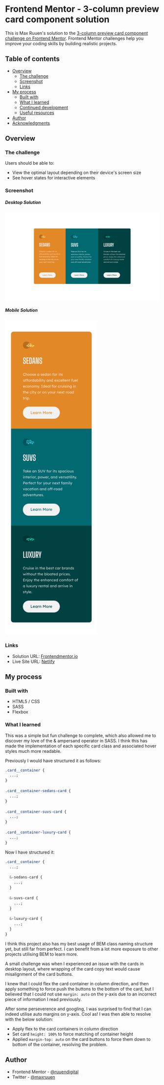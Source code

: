 # Frontend Mentor - 3-column preview card component solution

This is Max Ruuen's solution to the [3-column preview card component challenge on Frontend Mentor](https://www.frontendmentor.io/challenges/3column-preview-card-component-pH92eAR2-). Frontend Mentor challenges help you improve your coding skills by building realistic projects.

## Table of contents

- [Overview](#overview)
  - [The challenge](#the-challenge)
  - [Screenshot](#screenshot)
  - [Links](#links)
- [My process](#my-process)
  - [Built with](#built-with)
  - [What I learned](#what-i-learned)
  - [Continued development](#continued-development)
  - [Useful resources](#useful-resources)
- [Author](#author)
- [Acknowledgments](#acknowledgments)

## Overview

### The challenge

Users should be able to:

- View the optimal layout depending on their device's screen size
- See hover states for interactive elements

### Screenshot

##### Desktop Solution

![](./screenshot-desktop.png)

##### Mobile Solution

![](./screenshot-mobile.png)

### Links

- Solution URL: [Frontendmentor.io]()
- Live Site URL: [Netlify](https://rd-challenge-3-column-card.netlify.app/)

## My process

### Built with

- HTML5 / CSS
- SASS
- Flexbox

### What I learned

This was a simple but fun challenge to complete, which also allowed me to discover my love of the & ampersand operator in SASS. I think this has made the implementation of each specific card class and associated hover styles much more readable.

Previously I would have structured it as follows:

```css
.card__container {
  ...;
}

.card__container-sedans-card {
  ...;
}

.card__container-suvs-card {
  ...;
}

.card__container-luxury-card {
  ...;
}
```

Now I have structured it:

```css
.card__container {
  ...;

  &-sedans-card {
    ...;
  }

  &-suvs-card {
    ...;
  }

  &-luxury-card {
    ...;
  }
}
```

I think this project also has my best usage of BEM class naming structure yet, but still far from perfect. I can benefit from a lot more exposure to other projects utilising BEM to learn more.

A small challenge was when I experienced an issue with the cards in desktop layout, where wrapping of the card copy text would cause misalignment of the card buttons.

I knew that I could flex the card container in column direction, and then apply something to force push the buttons to the bottom of the card, but I believed that I could not use `margin: auto` on the y-axis due to an incorrect piece of information I read previously.

After some perseverence and googling, I was surprised to find that I can indeed utilise auto margins on y-axis. Cool as!
I was then able to resolve with the below solution:

- Apply flex to the card containers in column direction
- Set card `height: 100%` to force matching of container height
- Applied `margin-top: auto` on the card buttons to force them down to bottom of the container, resolving the problem.

## Author

- Frontend Mentor - [@ruuendigital](https://www.frontendmentor.io/profile/ruuendigital)
- Twitter - [@maxruuen](https://www.twitter.com/maxruuen)
